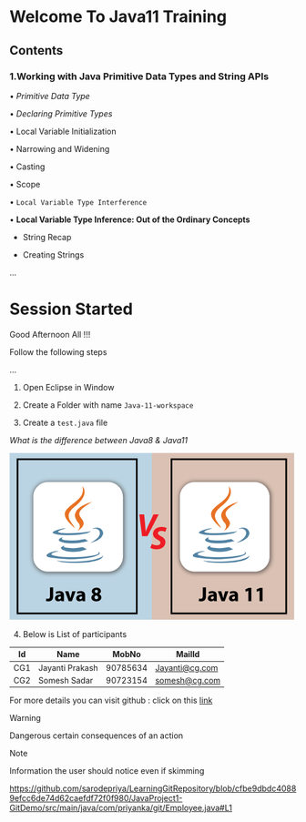 # Welcome To Java11 Training
## Contents
### **1.Working with Java Primitive Data Types and String APIs**

• *Primitive Data Type*

• *Declaring Primitive Types*

• Local Variable Initialization

• Narrowing and Widening

• Casting

• Scope

• `Local Variable Type Interference`

• **Local Variable Type Inference: Out of the Ordinary Concepts**

* String Recap

* Creating Strings

...
<!DOCTYPE html>
<html>
<body>

<h1>Session Started</h1>

<p>Good Afternoon All !!!</p>
<p>Follow the following steps</p>

</body>
</html>
...

1) Open Eclipse in Window

2) Create a Folder with name `Java-11-workspace`

3) Create a `test.java` file 

*What is the difference between Java8 & Java11*

![Image 1](images/java-8-vs-java-11.png)

4) Below is List of participants

Id | Name | MobNo | MailId
----|----|----|----|
CG1|Jayanti Prakash|90785634|Jayanti@cg.com
CG2|Somesh Sadar|90723154|somesh@cg.com

For more details you can visit github :  click on this [link](https://github.com/sarodepriya)

> [!WARNING]
> Dangerous certain consequences of an action

> [!NOTE]
> Information the user should notice even if skimming

https://github.com/sarodepriya/LearningGitRepository/blob/cfbe9dbdc40889efcc6de74d62caefdf72f0f980/JavaProject1-GitDemo/src/main/java/com/priyanka/git/Employee.java#L1